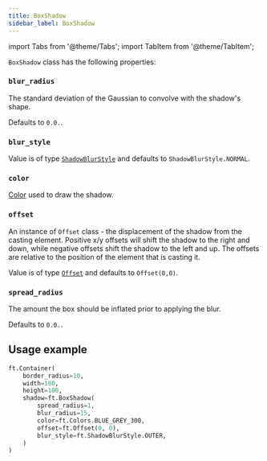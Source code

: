 ```yaml
---
title: BoxShadow
sidebar_label: BoxShadow
---
```

import Tabs from '@theme/Tabs';
import TabItem from '@theme/TabItem';

`BoxShadow` class has the following properties:

### `blur_radius`

The standard deviation of the Gaussian to convolve with the shadow's shape.

Defaults to `0.0.`.

### `blur_style`

Value is of type [`ShadowBlurStyle`](/docs/reference/types/shadowblurstyle) and defaults to `ShadowBlurStyle.NORMAL`.

### `color`

[Color](/docs/reference/colors) used to draw the shadow.

### `offset`

An instance of `Offset` class - the displacement of the shadow from the casting element. Positive x/y offsets will shift
the shadow to the right and down, while negative offsets shift the shadow to the left and up. The offsets are relative
to the position of the element that is casting it.

Value is of type [`Offset`](/docs/reference/types/offset) and defaults to `Offset(0,0)`.

### `spread_radius`

The amount the box should be inflated prior to applying the blur.

Defaults to `0.0.`.

## Usage example

```python
ft.Container(
    border_radius=10,
    width=100,
    height=100,
    shadow=ft.BoxShadow(
        spread_radius=1,
        blur_radius=15,
        color=ft.Colors.BLUE_GREY_300,
        offset=ft.Offset(0, 0),
        blur_style=ft.ShadowBlurStyle.OUTER,
    )
)
```
